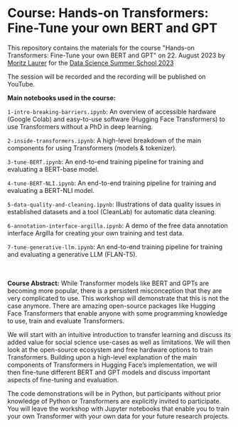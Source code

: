 # Course: Hands-on Transformers: Fine-Tune your own BERT and GPT
This repository contains the materials for the course "Hands-on Transformers: Fine-Tune your own BERT and GPT" on 22. August 2023 by [Moritz Laurer](https://www.linkedin.com/in/moritz-laurer/) for the [Data Science Summer School 2023](https://ds3.ai/2023/transformer.html)

The session will be recorded and the recording will be published on YouTube. 

**Main notebooks used in the course:**

`1-intro-breaking-barriers.ipynb`: An overview of accessible hardware (Google Colab) and easy-to-use software (Hugging Face Transformers) to use Transformers without a PhD in deep learning. 

`2-inside-transformers.ipynb`: A high-level breakdown of the main components for using Transformers (models & tokenizer).

`3-tune-BERT.ipynb`: An end-to-end training pipeline for training and evaluating a BERT-base model. 

`4-tune-BERT-NLI.ipynb`: An end-to-end training pipeline for training and evaluating a BERT-NLI model. 

`5-data-quality-and-cleaning.ipynb`: Illustrations of data quality issues in established datasets and a tool (CleanLab) for automatic data cleaning. 

`6-annotation-interface-argilla.ipynb`: A demo of the free data annotation interface Argilla for creating your own training and test data. 

`7-tune-generative-llm.ipynb`: An end-to-end training pipeline for training and evaluating a generative LLM (FLAN-T5).  
  
<br/><br/>
**Course Abstract:**
While Transformer models like BERT and GPTs are becoming more popular, there is a persistent misconception that they are very complicated to use. This workshop will demonstrate that this is not the case anymore. There are amazing open-source packages like Hugging Face Transformers that enable anyone with some programming knowledge to use, train and evaluate Transformers.

We will start with an intuitive introduction to transfer learning and discuss its added value for social science use-cases as well as limitations. We will then look at the open-source ecosystem and free hardware options to train Transformers. Building upon a high-level explanation of the main components of Transformers in Hugging Face’s implementation, we will then fine-tune different BERT and GPT models and discuss important aspects of fine-tuning and evaluation.

The code demonstrations will be in Python, but participants without prior knowledge of Python or Transformers are explicitly invited to participate. You will leave the workshop with Jupyter notebooks that enable you to train your own Transformer with your own data for your future research projects.

